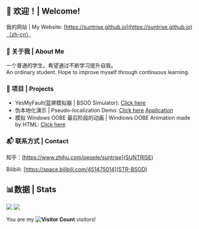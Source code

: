 ## 👋 欢迎！| Welcome!
我的网站 | My Website: [https://suntrise.github.io](https://suntrise.github.io)（zh-cn）

### 🎨 关于我 | About Me
一个普通的学生。希望通过不断学习提升自我。<br>
An ordinary student. Hope to improve myself through continuous learning.

### 📕 项目 | Projects
* YesMyFault(蓝屏模拟器 | BSOD Simulator): [Click here](https://suntrise.github.io/yesmyfault)
* 伪本地化演示 | Pseudo-localization Demo: [Click here](https://suntrise.github.io/pseudo) [Application](https://github.com/suntrise/Pseudo-localization-Demo)
* 模拟 Windows OOBE 最后阶段的动画 | Windiows OOBE Animation made by HTML: [Click here](https://suntrise.github.io/project/OOBE/)
  
### 📬 联系方式 | Contact

知乎：[https://www.zhihu.com/people/suntrise](SUNTRISE)

Bilibili: [https://space.bilibili.com/451475014](STR-BSOD)

## 📊数据 | Stats

<picture>
  <source media="(prefers-color-scheme: dark)" srcset="https://github-readme-stats.vercel.app/api?username=suntrise&show_icons=true&theme=dark">
  <source media="(prefers-color-scheme: light)" srcset="https://github-readme-stats.vercel.app/api?username=suntrise&show_icons=true">
  <img src="https://github-readme-stats.vercel.app/api?username=WhatDamon&show_icons=true">
</picture>
<picture>
  <source media="(prefers-color-scheme: dark)" srcset="https://github-readme-stats.vercel.app/api/top-langs/?username=suntrise&theme=dark">
  <source media="(prefers-color-scheme: light)" srcset="https://github-readme-stats.vercel.app/api/top-langs/?username=suntrise">
  <img src="https://github-readme-stats.vercel.app/api/top-langs/?username=suntrise">
</picture>
<br />

You are my **![Visitor Count](https://profile-counter.glitch.me/suntrise/count.svg)** visitors!
